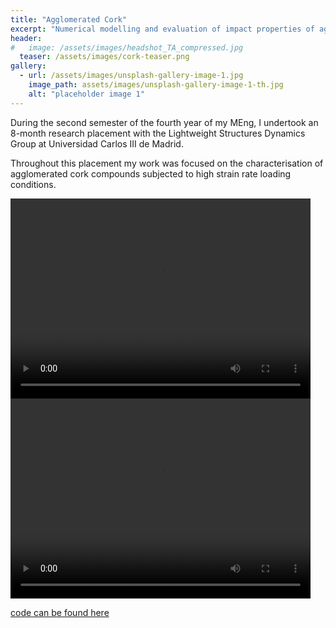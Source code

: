 ```yaml
---
title: "Agglomerated Cork"
excerpt: "Numerical modelling and evaluation of impact properties of agglomerated cork compounds."
header:
#   image: /assets/images/headshot_TA_compressed.jpg
  teaser: /assets/images/cork-teaser.png
gallery:
  - url: /assets/images/unsplash-gallery-image-1.jpg
    image_path: assets/images/unsplash-gallery-image-1-th.jpg
    alt: "placeholder image 1"
---
```


During the second semester of the fourth year of my MEng, I undertook an 8-month research placement with the Lightweight Structures Dynamics Group at Universidad Carlos III de Madrid.

Throughout this placement my work was focused on the characterisation of agglomerated cork compounds subjected to high strain rate loading conditions. 

<video width="480" height="320" controls="controls">
  <source src="https://thomasaston.github.io/assets/videos/cork/dropweight.mp4" type="video/mp4">
</video>

<video width="480" height="320" controls="controls">
  <source src="https://thomasaston.github.io/assets/videos/cork/tracking.avi" type="video/avi">
</video>

[code can be found here](https://github.com/ThomasAston/SHPB-DirectImpact)